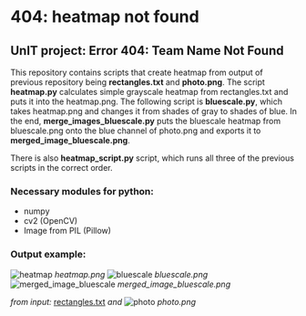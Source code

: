 # 404: heatmap not found
## UnIT project: Error 404: Team Name Not Found
This repository contains scripts that create heatmap from output of previous repository being **rectangles.txt** and **photo.png**. The script **heatmap.py** calculates simple grayscale heatmap from rectangles.txt and puts it into the heatmap.png. The following script is **bluescale.py**, which takes heatmap.png and changes it from shades of gray to shades of blue. In the end, **merge_images_bluescale.py** puts the bluescale heatmap from bluescale.png onto the blue channel of photo.png and exports it to **merged_image_bluescale.png**.

There is also **heatmap_script.py** script, which runs all three of the previous scripts in the correct order.

### Necessary modules for python:
- numpy
- cv2 (OpenCV)
- Image from PIL (Pillow)

### Output example:
![heatmap](https://user-images.githubusercontent.com/105096216/231484151-c8f60af2-0efd-40cc-a3d8-19c769d09f0c.png)
*heatmap.png*
![bluescale](https://user-images.githubusercontent.com/105096216/231484352-3da65f6b-a637-4419-bd56-fbf0823a5fed.png)
*bluescale.png*
![merged_image_bluescale](https://user-images.githubusercontent.com/105096216/231484609-bf1f9049-187d-44ad-9a9d-3d285341dc05.png)
*merged_image_bluescale.png*

*from input:*
[rectangles.txt](https://github.com/pechmich/404-heatmap-not-found/files/11212343/rectangles.txt)
*and*
![photo](https://user-images.githubusercontent.com/105096216/231485095-55ef2cae-7c8d-401a-a6db-6453e5d67639.png)
*photo.png*
